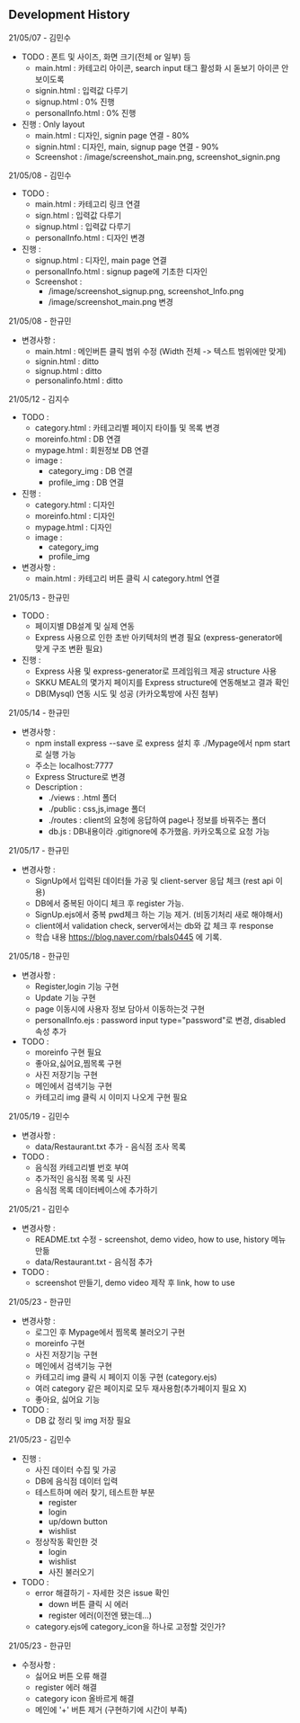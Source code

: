 ## Development History

21/05/07 - 김민수

- TODO : 폰트 및 사이즈, 화면 크기(전체 or 일부) 등
  - main.html : 카테고리 아이콘, search input 태그 활성화 시 돋보기 아이콘 안보이도록
  - signin.html : 입력값 다루기
  - signup.html : 0% 진행
  - personalInfo.html : 0% 진행
- 진행 : Only layout
  - main.html : 디자인, signin page 연결 - 80%
  - signin.html : 디자인, main, signup page 연결 - 90%
  - Screenshot : /image/screenshot_main.png, screenshot_signin.png

21/05/08 - 김민수

- TODO :
  - main.html : 카테고리 링크 연결
  - sign.html : 입력값 다루기
  - signup.html : 입력값 다루기
  - personalInfo.html : 디자인 변경
- 진행 :
  - signup.html : 디자인, main page 연결
  - personalInfo.html : signup page에 기초한 디자인
  - Screenshot :
    - /image/screenshot_signup.png, screenshot_Info.png
    - /image/screenshot_main.png 변경

21/05/08 - 한규민

- 변경사항 :
  - main.html : 메인버튼 클릭 범위 수정 (Width 전체 -> 텍스트 범위에만 맞게)
  - signin.html : ditto
  - signup.html : ditto
  - personalinfo.html : ditto

21/05/12 - 김지수

- TODO :
  - category.html : 카테고리별 페이지 타이틀 및 목록 변경
  - moreinfo.html : DB 연결
  - mypage.html : 회원정보 DB 연결
  - image :
    - category_img : DB 연결
    - profile_img : DB 연결
- 진행 :
  - category.html : 디자인
  - moreinfo.html : 디자인
  - mypage.html : 디자인
  - image :
    - category_img
    - profile_img
- 변경사항 :
  - main.html : 카테고리 버튼 클릭 시 category.html 연결

21/05/13 - 한규민

- TODO :
  - 페이지별 DB설계 및 실제 연동
  - Express 사용으로 인한 초반 아키텍처의 변경 필요 (express-generator에 맞게 구조 변환 필요)
- 진행 :
  - Express 사용 및 express-generator로 프레임워크 제공 structure 사용
  - SKKU MEAL의 몇가지 페이지를 Express structure에 연동해보고 결과 확인
  - DB(Mysql) 연동 시도 및 성공 (카카오톡방에 사진 첨부)

21/05/14 - 한규민

- 변경사항 :
  - npm install express --save 로 express 설치 후 ./Mypage에서 npm start로 실행 가능
  - 주소는 localhost:7777
  - Express Structure로 변경
  - Description :
    - ./views : .html 폴더
    - ./public : css,js,image 폴더
    - ./routes : client의 요청에 응답하여 page나 정보를 바꿔주는 폴더
    - db.js : DB내용이라 .gitignore에 추가했음. 카카오톡으로 요청 가능

21/05/17 - 한규민

- 변경사항 :
  - SignUp에서 입력된 데이터들 가공 및 client-server 응답 체크 (rest api 이용)
  - DB에서 중복된 아이디 체크 후 register 가능.
  - SignUp.ejs에서 중복 pwd체크 하는 기능 제거. (비동기처리 새로 해야해서)
  - client에서 validation check, server에서는 db와 값 체크 후 response
  - 학습 내용 https://blog.naver.com/rbals0445 에 기록.

21/05/18 - 한규민

- 변경사항 :
  - Register,login 기능 구현
  - Update 기능 구현
  - page 이동시에 사용자 정보 담아서 이동하는것 구현
  - personalInfo.ejs : password input type="password"로 변경, disabled 속성 추가
- TODO :
  - moreinfo 구현 필요
  - 좋아요,싫어요,찜목록 구현
  - 사진 저장기능 구현
  - 메인에서 검색기능 구현
  - 카테고리 img 클릭 시 이미지 나오게 구현 필요

21/05/19 - 김민수

- 변경사항 :
  - data/Restaurant.txt 추가 - 음식점 조사 목록
- TODO :
  - 음식점 카테고리별 번호 부여
  - 추가적인 음식점 목록 및 사진
  - 음식점 목록 데이터베이스에 추가하기

21/05/21 - 김민수

- 변경사항 :
  - README.txt 수정 - screenshot, demo video, how to use, history 메뉴 만듦
  - data/Restaurant.txt - 음식점 추가
- TODO :
  - screenshot 만들기, demo video 제작 후 link, how to use

21/05/23 - 한규민

- 변경사항 :
  - 로그인 후 Mypage에서 찜목록 불러오기 구현
  - moreinfo 구현
  - 사진 저장기능 구현
  - 메인에서 검색기능 구현
  - 카테고리 img 클릭 시 페이지 이동 구현 (category.ejs)
  - 여러 category 같은 페이지로 모두 재사용함(추가페이지 필요 X)
  - 좋아요, 싫어요 기능
- TODO :
  - DB 값 정리 및 img 저장 필요

21/05/23 - 김민수

- 진행 :
  - 사진 데이터 수집 및 가공
  - DB에 음식점 데이터 입력
  - 테스트하며 에러 찾기, 테스트한 부분
    - register
    - login
    - up/down button
    - wishlist
  - 정상작동 확인한 것
    - login
    - wishlist
    - 사진 불러오기
- TODO :
  - error 해결하기 - 자세한 것은 issue 확인
    - down 버튼 클릭 시 에러
    - register 에러(이전엔 됐는데...)
  - category.ejs에 category_icon을 하나로 고정할 것인가?

21/05/23 - 한규민

- 수정사항 :
  - 싫어요 버튼 오류 해결
  - register 에러 해결
  - category icon 올바르게 해결
  - 메인에 '+' 버튼 제거 (구현하기에 시간이 부족)
